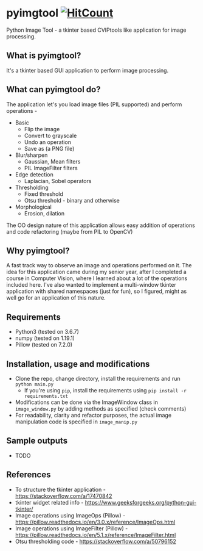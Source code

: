 # pyimgtool [![HitCount](http://hits.dwyl.com/thevimal98/pyimgtool.svg)](http://hits.dwyl.com/thevimal98/pyimgtool)
Python Image Tool - a tkinter based CVIPtools like application for image processing.

## What is pyimgtool?
It's a tkinter based GUI application to perform image processing.

## What can pyimgtool do?
The application let's you load image files (PIL supported) and perform operations -
* Basic
  * Flip the image
  * Convert to grayscale
  * Undo an operation
  * Save as (a PNG file)
* Blur/sharpen
  * Gaussian, Mean filters
  * PIL ImageFilter filters
* Edge detection
  * Laplacian, Sobel operators
* Thresholding
  * Fixed threshold
  * Otsu threshold - binary and otherwise
* Morphological
  * Erosion, dilation

The OO design nature of this application allows easy addition of operations and code refactoring (maybe from PIL to OpenCV)

## Why pyimgtool?
A fast track way to observe an image and operations performed on it. The idea for this application came during my senior year, after I completed a course in Computer Vision, where I learned about a lot of the operations included here. I've also wanted to implement a multi-window tkinter application with shared namespaces (just for fun), so I figured, might as well go for an application of this nature.

## Requirements
* Python3 (tested on 3.6.7)
* numpy (tested on 1.19.1)
* Pillow (tested on 7.2.0)

## Installation, usage and modifications
* Clone the repo, change directory, install the requirements and run `python main.py`
  * If you're using `pip`, install the requirements using `pip install -r requirements.txt`
* Modifications can be done via the ImageWindow class in `image_window.py` by adding methods as specified (check comments)
* For readability, clarity and refactor purposes, the actual image manipulation code is specified in `image_manip.py`

## Sample outputs
* TODO

## References
* To structure the tkinter application - https://stackoverflow.com/a/17470842
* tkinter widget related info - https://www.geeksforgeeks.org/python-gui-tkinter/
* Image operations using ImageOps (Pillow) - https://pillow.readthedocs.io/en/3.0.x/reference/ImageOps.html
* Image operations using ImageFilter (Pillow) - https://pillow.readthedocs.io/en/5.1.x/reference/ImageFilter.html
* Otsu thresholding code - https://stackoverflow.com/a/50796152
